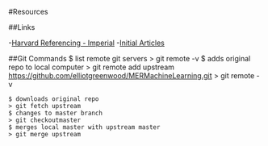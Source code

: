 #Resources

##Links

-[Harvard Referencing - Imperial](http://www.imperial.ac.uk/media/imperial-college/administration-and-support-services/library/public/harvard.pdf)
-[Initial Articles](http://egnwd.com/1dqbt)

##Git Commands
    $ list remote git servers
    > git remote -v
    $ adds original repo to local computer
    > git remote add upstream https://github.com/elliotgreenwood/MERMachineLearning.git
    > git remote -v

    $ downloads original repo
    > git fetch upstream
    $ changes to master branch
    > git checkoutmaster
    $ merges local master with upstream master
    > git merge upstream

